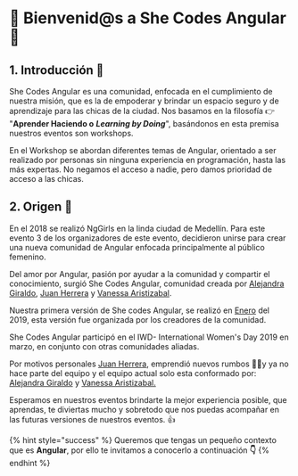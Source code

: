 # 💃 Bienvenid@s a She Codes Angular 💃

## 1. Introducción 💪

She Codes Angular es una comunidad, enfocada en el cumplimiento de nuestra misión, que es la de empoderar y brindar un espacio seguro y de aprendizaje para las chicas de la ciudad. Nos basamos en la filosofía 👉  "**Aprender Haciendo o** _**Learning by Doing**_", basándonos en esta premisa nuestros eventos son workshops. 

En el Workshop se abordan diferentes temas de Angular, orientado a ser realizado por personas sin ninguna experiencia en programación, hasta las más expertas. No negamos el acceso a nadie, pero damos prioridad de acceso a las chicas.

## 2. Origen 🧠

En el 2018 se realizó NgGirls en la linda ciudad de Medellín. Para este evento 3 de los organizadores de este evento,  decidieron unirse para crear una nueva comunidad de Angular enfocada principalmente al público femenino. 

Del amor por Angular,  pasión por ayudar a la comunidad y compartir el conocimiento, surgió She Codes Angular, comunidad creada por [Alejandra Giraldo](https://twitter.com/maleja111), [Juan Herrera](https://twitter.com/jdjuan) y [Vanessa Aristizabal](https://twitter.com/vanessamarely).

Nuestra primera versión de She codes Angular, se realizó en [Enero](https://www.meetup.com/She-Codes-Angular/events/257810892/) del 2019, esta versión fue organizada por los creadores de la comunidad.

She Codes Angular participó en el IWD- International Women's Day 2019 en marzo, en conjunto con otras comunidades aliadas. 

Por motivos personales [Juan Herrera](https://twitter.com/jdjuan), emprendió nuevos rumbos 🛫🛫y ya no hace parte del equipo y el equipo actual solo esta conformado por: [Alejandra Giraldo](https://twitter.com/maleja111) y [Vanessa Aristizabal. ](https://twitter.com/vanessamarely)

Esperamos en nuestros eventos brindarte la mejor experiencia posible, que aprendas, te diviertas mucho y sobretodo  que nos puedas acompañar en las futuras versiones de nuestros eventos. 👍

{% hint style="success" %}
Queremos que tengas un pequeño contexto que es **Angular**, por ello te invitamos a conocerlo a continuación **👇**
{% endhint %}

